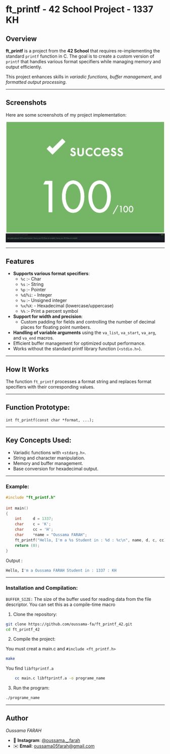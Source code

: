 # ft_printf - 42 School Project - 1337 KH

## Overview

**ft_printf** is a project from the **42 School** that requires re-implementing the standard `printf` function in C. The goal is to create a custom version of `printf` that handles various format specifiers while managing memory and output efficiently.

This project enhances skills in *variadic functions, buffer management*, and *formatted output processing*.

---

## Screenshots

Here are some screenshots of my project implementation:

<div align="center">
	<img src="100.png" alt="100 Successe" width="500"/>
	<img src="corr.png" alt="MOULINETTE" width="900"/>
</div>

---

## Features

- **Supports various format specifiers**:
	- `%c`     :- Char
	- `%s`     :- String
	- `%p`     :- Pointer
	- `%d`/`%i`: - Integer
	- `%u`     :- Unsigned integer
	- `%x`/`%X`: - Hexadecimal (lowercase/uppercase)
	- `%%`     :- Print a percent symbol
- **Support for width and precision**:
	- Custom padding for fields and controlling the number of decimal places for floating point numbers.
- **Handling of variable arguments** using the `va_list`, `va_start`, `va_arg`, and `va_end` macros.
- Efficient buffer management for optimized output performance.
- Works without the standard printf library function (`<stdio.h>`).

---

## How It Works

The function `ft_printf` processes a format string and replaces format specifiers with their corresponding values.

---

## Function Prototype:

``` int ft_printf(const char *format, ...); ```

---

## Key Concepts Used:

- Variadic functions with `<stdarg.h>`.
- String and character manipulation.
- Memory and buffer management.
- Base conversion for hexadecimal output.
---

### Example:

```c
#include "ft_printf.h"

int main()
{
	int		d = 1337;
	char	c = 'K';
	char	cc = 'H';
	char	*name = "Oussama FARAH";
	ft_printf("Hello, I'm a %s Student in : %d : %c\n", name, d, c, cc);
	return (0);
}
```
Output :
```bash
Hello, I'm a Oussama FARAH Student in : 1337 : KH
```

---

### Installation and Compilation:

`BUFFER_SIZE:` The size of the buffer used for reading data from the file descriptor. You can set this as a compile-time macro

1. Clone the repository:

```bash
git clone https://github.com/oussama-fa/ft_printf_42.git
cd ft_printf_42
```

2. Compile the project:

You must creat a main.c and `#include <ft_printf.h>`

```bash
make
```

You find `libftprintf.a`

```bash
	cc main.c libftprintf.a -o programe_name
```

3. Run the program:
```bash
./programe_name
```

---

## Author
*Oussama FARAH*

- 📱 **Instagram**: [@oussama._.farah](https://www.instagram.com/oussama._.farah/)
- ✉️ **Email**: [oussama05farah@gmail.com](mailto:oussama05farah@gmail.com)
